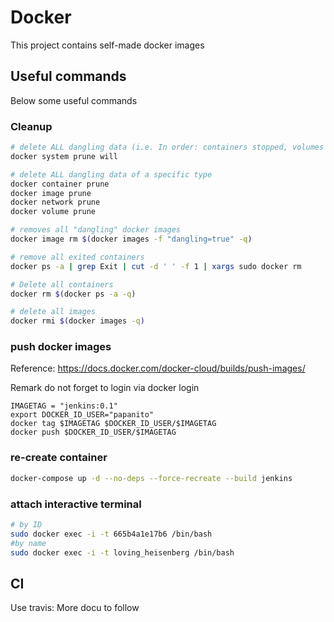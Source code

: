 # Docker 

This project contains self-made docker images

## Useful commands

Below some useful commands

### Cleanup

```bash
# delete ALL dangling data (i.e. In order: containers stopped, volumes without containers and images with no containers). Even unused data, with -a option.
docker system prune will

# delete ALL dangling data of a specific type
docker container prune
docker image prune
docker network prune
docker volume prune

# removes all "dangling" docker images
docker image rm $(docker images -f "dangling=true" -q)

# remove all exited containers
docker ps -a | grep Exit | cut -d ' ' -f 1 | xargs sudo docker rm

# Delete all containers
docker rm $(docker ps -a -q)

# delete all images
docker rmi $(docker images -q)
```
### push docker images

Reference: https://docs.docker.com/docker-cloud/builds/push-images/

Remark do not forget to login via docker login

```
IMAGETAG = "jenkins:0.1"
export DOCKER_ID_USER="papanito"
docker tag $IMAGETAG $DOCKER_ID_USER/$IMAGETAG
docker push $DOCKER_ID_USER/$IMAGETAG
```

### re-create container

```bash
docker-compose up -d --no-deps --force-recreate --build jenkins
```

### attach interactive terminal

```bash
# by ID
sudo docker exec -i -t 665b4a1e17b6 /bin/bash
#by name
sudo docker exec -i -t loving_heisenberg /bin/bash
```

## CI

Use travis: More docu to follow